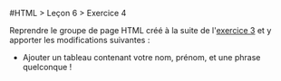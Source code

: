 #HTML > Leçon 6 > Exercice 4

Reprendre le groupe de page HTML créé à la suite de l'[exercice 3](https://github.com/blank-project/_blank-exercises/tree/master/exercises/html/lesson6/exercise3) et y apporter les modifications suivantes :

* Ajouter un tableau contenant votre nom, prénom, et une phrase quelconque !
